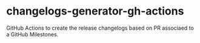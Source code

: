 # changelogs-generator-gh-actions

GitHub Actions to create the release changelogs based on PR associaed to a GitHub Milestones.
